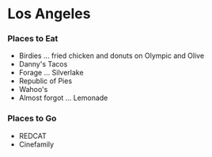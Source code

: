 # Los Angeles

### Places to Eat
- Birdies ... fried chicken and donuts on Olympic and Olive
- Danny's Tacos
- Forage ... Silverlake
- Republic of Pies
- Wahoo's
- Almost forgot ... Lemonade

### Places to Go
- REDCAT
- Cinefamily
